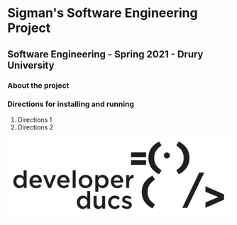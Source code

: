# Sigman's Software Engineering Project
## Software Engineering - Spring 2021 - Drury University

### About the project

### Directions for installing and running

1.  Directions 1
2.  Directions 2

![Our Logo](Readme-images/primary-logoGimp-transparent.png)



